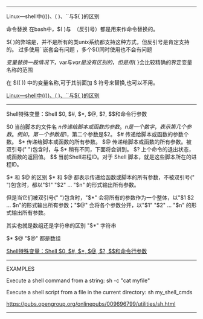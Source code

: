 
---------------------------------------------------------------------------------------------------------------------


Linux—shell中$(( ))、$( )、``与${ }的区别

命令替换
在bash中，$( )与` `（反引号）都是用来作命令替换的。


$( )的弊端是，并不是所有的类unix系统都支持这种方式，但反引号是肯定支持的。
过多使用``嵌套会有问题 ，多个$()同时使用也不会有问题


${ }变量替换
一般情况下，$var与${var}是没有区别的，但是用${ }会比较精确的界定变量名称的范围


在 $(( )) 中的变量名称,可于其前面加 $ 符号来替换,也可以不用。





[Linux—shell中$(( ))、$( )、``与${ }的区别](https://www.huaweicloud.com/articles/0c4b3feacec172645df554f4163bd455.html)  


---------------------------------------------------------------------------------------------------------------------

Shell特殊变量：Shell $0, $#, $*, $@, $?, $$和命令行参数


$0	当前脚本的文件名
$n	传递给脚本或函数的参数。n 是一个数字，表示第几个参数。例如，第一个参数是$1，第二个参数是$2。
$#	传递给脚本或函数的参数个数。
$*	传递给脚本或函数的所有参数。
$@	传递给脚本或函数的所有参数。被双引号(" ")包含时，与 $* 稍有不同，下面将会讲到。
$?	上个命令的退出状态，或函数的返回值。
$$	当前Shell进程ID。对于 Shell 脚本，就是这些脚本所在的进程ID。


$* 和 $@ 的区别
$* 和 $@ 都表示传递给函数或脚本的所有参数，不被双引号(" ")包含时，都以"$1" "$2" … "$n" 的形式输出所有参数。

但是当它们被双引号(" ")包含时，"$*" 会将所有的参数作为一个整体，以"$1 $2 … $n"的形式输出所有参数；"$@" 会将各个参数分开，以"$1" "$2" … "$n" 的形式输出所有参数。

其实也就是数组还是字符串的区别
"$*" 字符串

$*
$@
"$@"
都是数组


[Shell特殊变量：Shell $0, $#, $*, $@, $?, $$和命令行参数](http://c.biancheng.net/cpp/view/2739.html)  

---------------------------------------------------------------------------------------------------------------------


EXAMPLES

Execute a shell command from a string:
sh -c "cat myfile"

Execute a shell script from a file in the current directory:
sh my_shell_cmds



https://pubs.opengroup.org/onlinepubs/009696799/utilities/sh.html


---------------------------------------------------------------------------------------------------------------------



